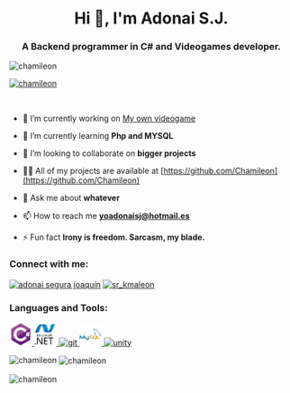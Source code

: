 <h1 align="center">Hi 👋, I'm Adonai S.J.</h1>
<h3 align="center">A Backend programmer in C# and Videogames developer.</h3>

<p align="left"> <img src="https://komarev.com/ghpvc/?username=chamileon&label=Profile%20views&color=0e75b6&style=flat" alt="chamileon" /> </p>

<p align="left"> <a href="https://github.com/ryo-ma/github-profile-trophy"><img src="https://github-profile-trophy.vercel.app/?username=chamileon" alt="chamileon" /></a> </p>

<p align="left"> <a href="https://twitter.com/" target="blank"><img src="https://img.shields.io/twitter/follow/?logo=twitter&style=for-the-badge" alt="" /></a> </p>

- 🔭 I’m currently working on [My own videogame](https://github.com/Chamileon/TileTown)

- 🌱 I’m currently learning **Php and MYSQL**

- 👯 I’m looking to collaborate on **bigger projects**

- 👨‍💻 All of my projects are available at [https://github.com/Chamileon](https://github.com/Chamileon)

- 💬 Ask me about **whatever**

- 📫 How to reach me **yoadonaisj@hotmail.es**

- ⚡ Fun fact **Irony is freedom. Sarcasm, my blade.**

<h3 align="left">Connect with me:</h3>
<p align="left">
<a href=["(https://www.linkedin.com/in/adonai-segura-joaqu%C3%ADn-7b89491a3?utm_source=share&utm_campaign=share_via&utm_content=profile&utm_medium=android_app)" ]target="blank"><img align="center" src="https://raw.githubusercontent.com/rahuldkjain/github-profile-readme-generator/master/src/images/icons/Social/linked-in-alt.svg" alt="adonai segura joaquín" height="30" width="40" /></a>
<a href="https://instagram.com/sr_kmaleon" target="blank"><img align="center" src="https://raw.githubusercontent.com/rahuldkjain/github-profile-readme-generator/master/src/images/icons/Social/instagram.svg" alt="sr_kmaleon" height="30" width="40" /></a>
</p>

<h3 align="left">Languages and Tools:</h3>
<p align="left"> <a href="https://www.w3schools.com/cs/" target="_blank" rel="noreferrer"> <img src="https://raw.githubusercontent.com/devicons/devicon/master/icons/csharp/csharp-original.svg" alt="csharp" width="40" height="40"/> </a> <a href="https://dotnet.microsoft.com/" target="_blank" rel="noreferrer"> <img src="https://raw.githubusercontent.com/devicons/devicon/master/icons/dot-net/dot-net-original-wordmark.svg" alt="dotnet" width="40" height="40"/> </a> <a href="https://git-scm.com/" target="_blank" rel="noreferrer"> <img src="https://www.vectorlogo.zone/logos/git-scm/git-scm-icon.svg" alt="git" width="40" height="40"/> </a> <a href="https://www.mysql.com/" target="_blank" rel="noreferrer"> <img src="https://raw.githubusercontent.com/devicons/devicon/master/icons/mysql/mysql-original-wordmark.svg" alt="mysql" width="40" height="40"/> </a> <a href="https://unity.com/" target="_blank" rel="noreferrer"> <img src="https://www.vectorlogo.zone/logos/unity3d/unity3d-icon.svg" alt="unity" width="40" height="40"/> </a> </p>

<p><img align="left" src="https://github-readme-stats.vercel.app/api/top-langs?username=chamileon&show_icons=true&locale=en&layout=compact" alt="chamileon" /></p>

<p>&nbsp;<img align="center" src="https://github-readme-stats.vercel.app/api?username=chamileon&show_icons=true&locale=en" alt="chamileon" /></p>

<p><img align="center" src="https://github-readme-streak-stats.herokuapp.com/?user=chamileon&" alt="chamileon" /></p>
